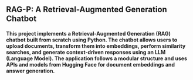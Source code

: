 ## RAG-P: A Retrieval-Augmented Generation Chatbot
#### This project implements a Retrieval-Augmented Generation (RAG) chatbot built from scratch using Python. The chatbot allows users to upload documents, transform them into embeddings, perform similarity searches, and generate context-driven responses using an LLM (Language Model). The application follows a modular structure and uses APIs and models from Hugging Face for document embeddings and answer generation.
